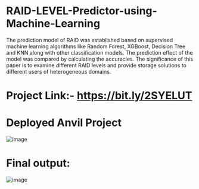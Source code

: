 # RAID-LEVEL-Predictor-using-Machine-Learning
The prediction model of RAID was established based on supervised machine learning algorithms like Random Forest, XGBoost, Decision Tree and KNN along with other classification models. The prediction effect of the model was compared by calculating the accuracies. The significance of this paper is to examine different RAID levels and provide storage solutions to different users of heterogeneous domains.

# Project Link:- https://bit.ly/2SYELUT
# Deployed Anvil Project 
![image](https://user-images.githubusercontent.com/29622458/125274896-0496f400-e32c-11eb-8f38-b0a643736967.png)

# Final output:
![image](https://user-images.githubusercontent.com/29622458/125276223-99e6b800-e32d-11eb-9320-4fce8a4a931e.png)
